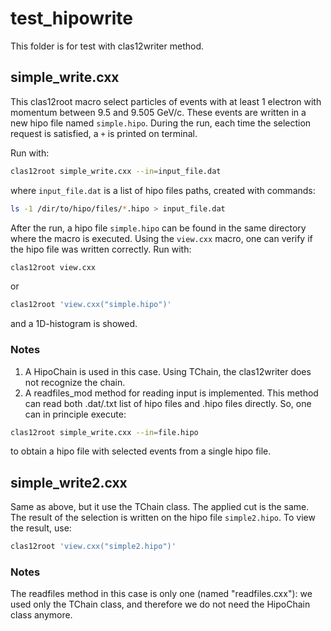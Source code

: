 # test_hipowrite

This folder is for test with clas12writer method.

## simple_write.cxx

This clas12root macro select particles of events with at least 1 electron
with momentum between 9.5 and 9.505 GeV/c. 
These events are written in a new hipo file named `simple.hipo`.
During the run, each time the selection request is satisfied, a 
`+` is printed on terminal.

Run with:
```bash
clas12root simple_write.cxx --in=input_file.dat
```

where `input_file.dat` is a list of hipo files paths, created with commands:

```bash
ls -1 /dir/to/hipo/files/*.hipo > input_file.dat
```

After the run, a hipo file `simple.hipo` can be found in the same 
directory where the macro is executed.
Using the `view.cxx` macro, one can verify if the hipo file was written 
correctly. Run with:
```bash
clas12root view.cxx
```
or
```bash
clas12root 'view.cxx("simple.hipo")'
```
and a 1D-histogram is showed.

### Notes
1.  A HipoChain is used in this case. Using TChain, the clas12writer 
does not recognize the chain.
1. A readfiles_mod method for reading input is implemented. This 
method can read both .dat/.txt list of hipo files and .hipo files 
directly. So, one can in principle execute:
```bash
clas12root simple_write.cxx --in=file.hipo
```
to obtain a hipo file with selected events from a single hipo file.

## simple_write2.cxx

Same as above, but it use the TChain class. 
The applied cut is the same.
The result of the selection is written on the hipo file `simple2.hipo`.
To view the result, use:
```bash
clas12root 'view.cxx("simple2.hipo")'
```
### Notes
The readfiles method in this case is only one (named "readfiles.cxx"): 
we used only the TChain class, and therefore we do not need the 
HipoChain class anymore.

